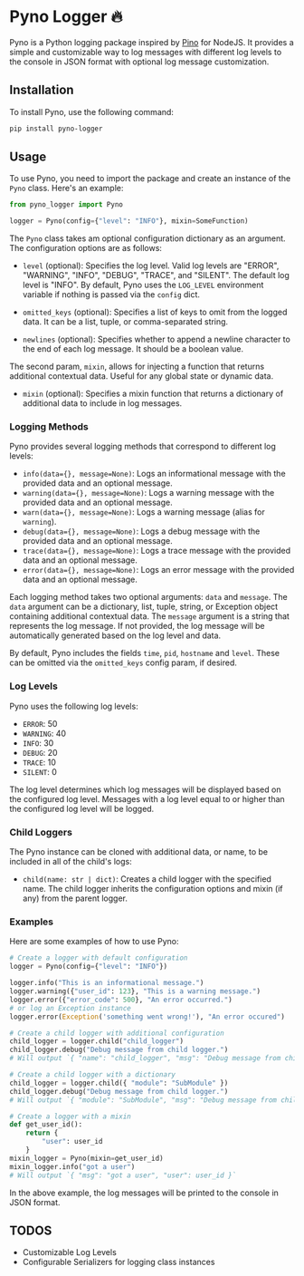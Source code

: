 # Pyno Logger 🔥

Pyno is a Python logging package inspired by [Pino](https://www.npmjs.com/package/pino) for NodeJS. It provides a simple and customizable way to log messages with different log levels to the console in JSON format with optional log message customization.

## Installation

To install Pyno, use the following command:

```bash
pip install pyno-logger
```

## Usage

To use Pyno, you need to import the package and create an instance of the `Pyno` class. Here's an example:

```python
from pyno_logger import Pyno

logger = Pyno(config={"level": "INFO"}, mixin=SomeFunction)
```

The `Pyno` class takes am optional configuration dictionary as an argument. The configuration options are as follows:

- `level` (optional): Specifies the log level. Valid log levels are "ERROR", "WARNING", "INFO", "DEBUG", "TRACE", and "SILENT". The default log level is "INFO". By default, Pyno uses the `LOG_LEVEL` environment variable if nothing is passed via the `config` dict.

- `omitted_keys` (optional): Specifies a list of keys to omit from the logged data. It can be a list, tuple, or comma-separated string.
- `newlines` (optional): Specifies whether to append a newline character to the end of each log message. It should be a boolean value.

The second param, `mixin`, allows for injecting a function that returns additional contextual data. Useful for any global state or dynamic data.

- `mixin` (optional): Specifies a mixin function that returns a dictionary of additional data to include in log messages.

### Logging Methods

Pyno provides several logging methods that correspond to different log levels:

- `info(data={}, message=None)`: Logs an informational message with the provided data and an optional message.
- `warning(data={}, message=None)`: Logs a warning message with the provided data and an optional message.
- `warn(data={}, message=None)`: Logs a warning message (alias for `warning`).
- `debug(data={}, message=None)`: Logs a debug message with the provided data and an optional message.
- `trace(data={}, message=None)`: Logs a trace message with the provided data and an optional message.
- `error(data={}, message=None)`: Logs an error message with the provided data and an optional message.

Each logging method takes two optional arguments: `data` and `message`. The `data` argument can be a dictionary, list, tuple, string, or Exception object containing additional contextual data. The `message` argument is a string that represents the log message. If not provided, the log message will be automatically generated based on the log level and data.

By default, Pyno includes the fields `time`, `pid`, `hostname` and `level`. These can be omitted via the `omitted_keys` config param, if desired.

### Log Levels

Pyno uses the following log levels:

- `ERROR`: 50
- `WARNING`: 40
- `INFO`: 30
- `DEBUG`: 20
- `TRACE`: 10
- `SILENT`: 0

The log level determines which log messages will be displayed based on the configured log level. Messages with a log level equal to or higher than the configured log level will be logged.

### Child Loggers

The Pyno instance can be cloned with additional data, or name, to be included in all of the child's logs:

- `child(name: str | dict)`: Creates a child logger with the specified name. The child logger inherits the configuration options and mixin (if any) from the parent logger.

### Examples

Here are some examples of how to use Pyno:

```python
# Create a logger with default configuration
logger = Pyno(config={"level": "INFO"})

logger.info("This is an informational message.")
logger.warning({"user_id": 123}, "This is a warning message.")
logger.error({"error_code": 500}, "An error occurred.")
# or log an Exception instance
logger.error(Exception('something went wrong!'), "An error occured")

# Create a child logger with additional configuration
child_logger = logger.child("child_logger")
child_logger.debug("Debug message from child logger.")
# Will output `{ "name": "child_logger", "msg": "Debug message from child logger."}

# Create a child logger with a dictionary
child_logger = logger.child({ "module": "SubModule" })
child_logger.debug("Debug message from child logger.")
# Will output `{ "module": "SubModule", "msg": "Debug message from child logger."}

# Create a logger with a mixin
def get_user_id():
    return {
        "user": user_id
    }
mixin_logger = Pyno(mixin=get_user_id)
mixin_logger.info("got a user")
# Will output `{ "msg": "got a user", "user": user_id }`
```

In the above example, the log messages will be printed to the console in JSON format.

## TODOS

- Customizable Log Levels
- Configurable Serializers for logging class instances

